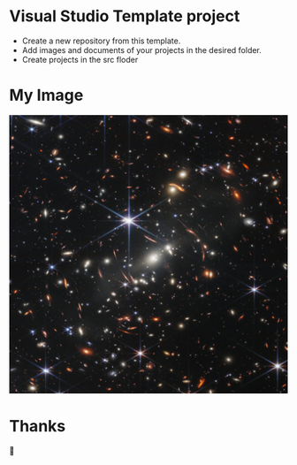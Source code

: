 # Visual Studio Template  project

- Create a new repository from this template.
- Add images and documents of your projects in the desired folder.
- Create  projects in the src floder

# My Image
![Universe](/images/universe.jpeg)

# Thanks
🙏 
